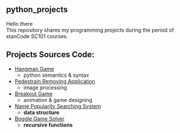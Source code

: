 ## python_projects
Hello there\
This repository shares my programming projects during the period of stanCode SC101 courses.


## Projects Sources Code:
* [Hangman Game](https://github.com/RayZ5566/python_projects/blob/main/python_Projects/hangman_game/hangman_game.py)
  * python semantics & syntax 
* [Pedestrain Removing Application](https://github.com/RayZ5566/python_projects/blob/main/python_Projects/my_photoshop/my_photoshop.py)
  * image processing
* [Breakout Game](https://github.com/RayZ5566/python_projects/blob/main/python_Projects/break_out_game/breakout.py) 
  * animation & game designing
* [Name Popularity Searching System](https://github.com/RayZ5566/python_projects/blob/main/python_Projects/name_searching_system/babygraphics.py)
  * **data structure**
* [Boggle Game Solver](https://github.com/RayZ5566/python_projects/blob/main/python_Projects/boggle_game_solver/boggle_game_solver.py)
  * **recursive functions**

